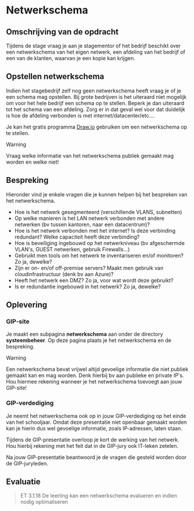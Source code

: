 # Netwerkschema

## Omschrijving van de opdracht

Tijdens de stage vraag je aan je stagementor of het bedrijf beschikt over een netwerkschema van het eigen netwerk, een afdeling van het bedrijf of een van de klanten, 
waarvan je een kopie kan krijgen. 

## Opstellen netwerkschema

Indien het stagebedrijf zelf nog geen netwerkschema heeft vraag je of je een schema mag opstellen. Bij grote bedrijven is
het uiteraard niet mogelijk om voor het hele bedrijf een schema op te stellen. Beperk je dan uiteraard tot het schema
van een afdeling. Zorg er in dat geval wel voor dat duidelijk is hoe de afdeling verbonden is met internet/datacenter/etc....

Je kan het gratis programma [Draw.io](https://app.diagrams.net/) gebruiken om een netwerkschema op te stellen.

>[!WARNING]
> Vraag welke informatie van het netwerkschema publiek gemaakt mag worden en welke niet!

## Bespreking
Hieronder vind je enkele vragen die je kunnen helpen bij het bespreken van het netwerkschema. 

- Hoe is het netwerk gesegmenteerd (verschillende VLANS, subnetten)
- Op welke manieren is het LAN netwerk verbonden met andere netwerken (bv tussen kantoren, naar een datacentrum)?
- Hoe is het netwerk verbonden met het internet? Is deze verbinding redundant? Welke capaciteit heeft deze verbinding?
- Hoe is beveiliging ingebouwd op het netwerkniveau (bv afgeschermde VLAN's, GUEST netwerken, gebruik Firewalls...)
- Gebruikt men tools om het netwerk te inventariseren en/of monitoren? Zo ja, dewelke?
- Zijn er on- en/of off-premise servers? Maakt men gebruik van cloudinfrastructuur (denk bv aan Azure)?
- Heeft het netwerk een DMZ? Zo ja, voor wat wordt deze gebruikt?
- Is er redundantie ingebouwd in het netwerk? Zo ja, dewelke?


## Oplevering

### GIP-site

Je maakt een subpagina __netwerkschema__ aan onder de directory **systeembeheer**. Op deze pagina plaats je
het netwerkschema en de bespreking.

> [!WARNING]
> Een netwerkschema bevat vrijwel altijd gevoelige informatie die niet publiek gemaakt kan en mag worden. Denk hierbij bv aan publieke en private IP's. Hou hiermee
> rekening wanneer je het netwerkschema toevoegt aan jouw GIP-site!

### GIP-verdediging

Je neemt het netwerkschema ook op in jouw GIP-verdediging op het einde van het schooljaar. Omdat deze presentatie niet openbaar gemaakt worden
kan je hierin dus wel gevoelige informatie, zoals IP-adressen, laten staan.

Tijdens de GIP-presentatie overloop je kort de werking van het netwerk. Hou hierbij rekening met het feit dat in de 
GIP-jury ook IT-leken zetelen.

Na jouw GIP-presentatie beantwoord je de vragen die gesteld worden door de GIP-juryleden.

## Evaluatie

> ET 3.1.18 De leerling kan een netwerkschema evalueren en indien nodig optimaliseren
